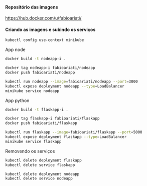 #### Repositório das imagens
https://hub.docker.com/u/fabioariati/

#### Criando as imagens e subindo os serviços
```bash
kubectl config use-context minikube
```
 App node
```bash
docker build -t nodeapp-i .

docker tag nodeapp-i fabioariati/nodeapp
docker push fabioariati/nodeapp

kubectl run nodeapp --image=fabioariati/nodeapp --port=3000
kubectl expose deployment nodeapp --type=LoadBalancer
minikube service nodeapp
```
App python
```bash
docker build -t flaskapp-i .

docker tag flaskapp-i fabioariati/flaskapp
docker push fabioariati/flaskapp

kubectl run flaskapp --image=fabioariati/flaskapp --port=5000
kubectl expose deployment flaskapp --type=LoadBalancer
minikube service flaskapp
```

Removendo os serviços
```bash
kubectl delete deployment flaskapp
kubectl delete service flaskapp

kubectl delete deployment nodeapp
kubectl delete service nodeapp

```